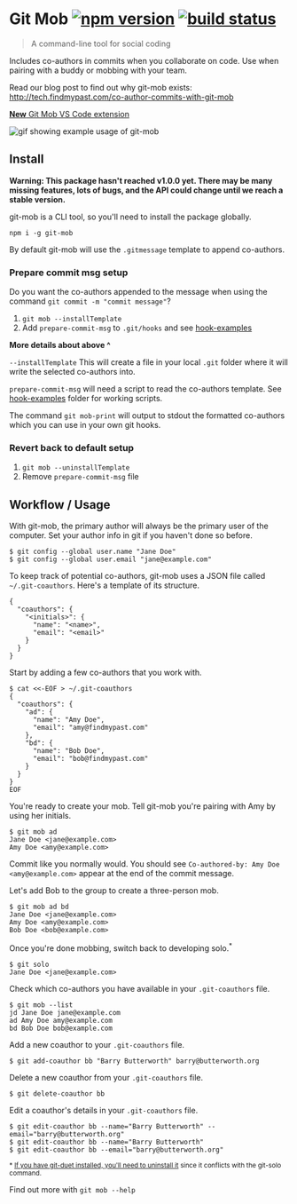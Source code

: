 # Git Mob [![npm version](https://badge.fury.io/js/git-mob.svg)](https://www.npmjs.com/package/git-mob) [![build status](https://travis-ci.org/findmypast-oss/git-mob.svg?branch=master)](https://travis-ci.org/findmypast-oss/git-mob)

> A command-line tool for social coding

Includes co-authors in commits when you collaborate on code. Use when pairing with a buddy or mobbing with your team.

Read our blog post to find out why git-mob exists: http://tech.findmypast.com/co-author-commits-with-git-mob

[**New** Git Mob VS Code extension](https://github.com/rkotze/git-mob-vs-code)

![gif showing example usage of git-mob](https://user-images.githubusercontent.com/497458/38682926-2e0cc99c-3e64-11e8-9f71-6336e111005b.gif)

## Install

**Warning: This package hasn't reached v1.0.0 yet. There may be many missing
features, lots of bugs, and the API could change until we reach a stable version.**

git-mob is a CLI tool, so you'll need to install the package globally.

```
npm i -g git-mob
```

By default git-mob will use the `.gitmessage` template to append co-authors.

### Prepare commit msg setup

Do you want the co-authors appended to the message when using the command `git commit -m "commit message"`?

1. `git mob --installTemplate`
1. Add `prepare-commit-msg` to `.git/hooks` and see [hook-examples](https://github.com/findmypast-oss/git-mob/tree/master/hook-examples)

**More details about above ^**

`--installTemplate` This will create a file in your local `.git` folder where it will write the selected co-authors into.

`prepare-commit-msg` will need a script to read the co-authors template. See [hook-examples](https://github.com/findmypast-oss/git-mob/tree/master/hook-examples) folder for working scripts.

The command `git mob-print` will output to stdout the formatted co-authors which you can use in your own git hooks.

### Revert back to default setup

1. `git mob --uninstallTemplate`
1. Remove `prepare-commit-msg` file

## Workflow / Usage

With git-mob, the primary author will always be the primary user of the computer.
Set your author info in git if you haven't done so before.

```
$ git config --global user.name "Jane Doe"
$ git config --global user.email "jane@example.com"
```

To keep track of potential co-authors, git-mob uses a JSON file called `~/.git-coauthors`.
Here's a template of its structure.

```
{
  "coauthors": {
    "<initials>": {
      "name": "<name>",
      "email": "<email>"
    }
  }
}
```

Start by adding a few co-authors that you work with.

```
$ cat <<-EOF > ~/.git-coauthors
{
  "coauthors": {
    "ad": {
      "name": "Amy Doe",
      "email": "amy@findmypast.com"
    },
    "bd": {
      "name": "Bob Doe",
      "email": "bob@findmypast.com"
    }
  }
}
EOF
```

You're ready to create your mob. Tell git-mob you're pairing with Amy by using her initials.

```
$ git mob ad
Jane Doe <jane@example.com>
Amy Doe <amy@example.com>
```

Commit like you normally would.
You should see `Co-authored-by: Amy Doe <amy@example.com>` appear at the end of the commit message.

Let's add Bob to the group to create a three-person mob.

```
$ git mob ad bd
Jane Doe <jane@example.com>
Amy Doe <amy@example.com>
Bob Doe <bob@example.com>
```

Once you're done mobbing, switch back to developing solo.<sup>\*</sup>

```
$ git solo
Jane Doe <jane@example.com>
```

Check which co-authors you have available in your `.git-coauthors` file.

```
$ git mob --list
jd Jane Doe jane@example.com
ad Amy Doe amy@example.com
bd Bob Doe bob@example.com
```

Add a new coauthor to your `.git-coauthors` file.

```
$ git add-coauthor bb "Barry Butterworth" barry@butterworth.org
```

Delete a new coauthor from your `.git-coauthors` file.

```
$ git delete-coauthor bb
```

Edit a coauthor's details in your `.git-coauthors` file.

```
$ git edit-coauthor bb --name="Barry Butterworth" --email="barry@butterworth.org"
$ git edit-coauthor bb --name="Barry Butterworth"
$ git edit-coauthor bb --email="barry@butterworth.org"
```

<sup>\* [If you have git-duet installed, you'll need to uninstall it](https://github.com/findmypast-oss/git-mob/issues/2) since it conflicts with the git-solo command.</sup>

Find out more with `git mob --help`
